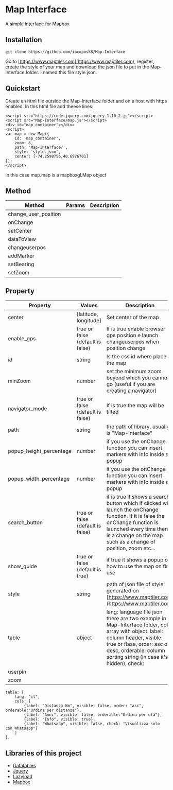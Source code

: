 
# Map Interface
A simple interface for Mapbox

## Installation

    git clone https://github.com/iacoposk8/Map-Interface
Go to [https://www.maptiler.com](https://www.maptiler.com), register, create the style of your map and download the json file to put in the Map-Interface folder. I named this file style.json.

## Quickstart
Create an html file outside the Map-Interface folder and on a host with https enabled. In this html file add theese lines:

    <script src="https://code.jquery.com/jquery-1.10.2.js"></script>
    <script src="Map-Interface/map.js"></script>
    <div id="map_container"></div>
    <script>
    var map = new Map({
    	id: 'map_container', 
    	zoom: 8, 
    	path: 'Map-Interface/',
    	style: 'style.json', 
    	center: [-74.2598756,40.6976701]
    });
    </script>
in this case map.map is a mapboxgl.Map object

## Method
| Method | Params | Description |
|--|--|--|
|change_user_position|  |  |
|onChange|  |  |
|setCenter|  |  |
|dataToView|  |  |
|changeuserpos|  |  |
|addMarker|  |  |
|setBearing|  |  |
|setZoom|  |  |

## Property
| Property | Values | Description |
|--|--|--|
|center| [latitude, longitude] | Set center of the map |
|enable_gps| true or false (default is false) | If is true enable browser gps position e launch changeuserpos when position change  |
|id| string | Is the css id where place the map |
|minZoom| number | set the minimum zoom beyond which you cannot go (useful if you are creating a navigator) |
|navigator_mode| true or false (default is false) | If is true the map will be tilted |
|path| string | the path of library, usually is "Map-Interface" |
|popup_height_percentage| number | if you use the onChange function you can insert markers with info inside a popup |
|popup_width_percentage| number | if you use the onChange function you can insert markers with info inside a popup |
|search_button| true or false (default is false) | if is true it shows a search button which if clicked will launch the onChange function. If it is false the onChange function is launched every time there is a change on the map such as a change of position, zoom etc... |
|show_guide| true or false (default is true) | if true it shows a popup on how to use the map on first use |
|style| string | path of json file of style generated on [https://www.maptiler.com](https://www.maptiler.com) |
|table| object | lang: language file json there are two example in Map-Interface folder, cols: array with object. label: column header, visible: true or flase, order: asc or desc, orderable: column sorting string (in case it's hidden), check:  |
|userpin|  |  |
|zoom|  |  |

    table: {
    	lang: "it",
    	cols: [
    		{label: "Distanza Km", visible: false, order: "asc", orderable:"Ordina per distanza"},
    		{label: "Anni", visible: false, orderable:"Ordina per età"},
    		{label: "Info", visible: true},
    		{label: "Whatsapp", visible: false, check: "Visualizza solo con Whatsapp"}
    	]
    },

## Libraries of this project

 - [Datatables](https://datatables.net) 
 - [Jquery](https://jquery.com)
 - [Lazyload](https://appelsiini.net/projects/lazyload)
 - [Mapbox](https://www.mapbox.com)
